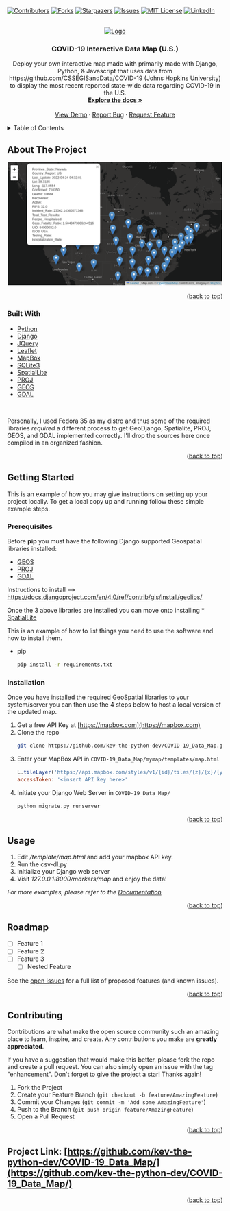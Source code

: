 <div id="top"></div>
<!--
*** Thanks for checking out the Best-README-Template. If you have a suggestion
*** that would make this better, please fork the repo and create a pull request
*** or simply open an issue with the tag "enhancement".
*** Don't forget to give the project a star!
*** Thanks again! Now go create something AMAZING! :D
-->



<!-- PROJECT SHIELDS -->
<!--
*** I'm using markdown "reference style" links for readability.
*** Reference links are enclosed in brackets [ ] instead of parentheses ( ).
*** See the bottom of this document for the declaration of the reference variables
*** for contributors-url, forks-url, etc. This is an optional, concise syntax you may use.
*** https://www.markdownguide.org/basic-syntax/#reference-style-links
-->
[![Contributors][contributors-shield]][contributors-url] 
[![Forks][forks-shield]][forks-url] 
[![Stargazers][stars-shield]][stars-url]
[![Issues][issues-shield]][issues-url]
[![MIT License][license-shield]][license-url]
[![LinkedIn][linkedin-shield]][linkedin-url]



<!-- PROJECT LOGO -->
<br />
<div align="center">
  <a href="https://github.com/kev-the-python-dev/COVID-19_Data_Map">
    <img src="https://i.imgur.com/erOoYPp.png" alt="Logo" height="80">
  </a>

<h3 align="center">COVID-19 Interactive Data Map (U.S.)</h3>

  <p align="center">
    Deploy your own interactive map made with primarily made with Django, Python, & Javascript that uses data from https://github.com/CSSEGISandData/COVID-19 (Johns Hopkins University) to display the most recent reported state-wide data regarding COVID-19 in the U.S. 
    <br />
    <a href="https://github.com/kev-the-python-dev/COVID-19_Data_Map"><strong>Explore the docs »</strong></a>
    <br />
    <br />
    <a href="https://kingcobrapy.pythonanywhere.com/markers/map">View Demo</a>
    ·
    <a href="https://github.com/kev-the-python-dev/COVID-19_Data_Map/issues">Report Bug</a>
    ·
    <a href="https://github.com/kev-the-python-dev/COVID-19_Data_Map/issues">Request Feature</a>
  </p>
</div>

<!-- TABLE OF CONTENTS -->
<details>
  <summary>Table of Contents</summary>
  <ol>
    <li>
      <a href="#about-the-project">About The Project</a>
      <ul>
        <li><a href="#built-with">Built With</a></li>
      </ul>
    </li>
    <li>
      <a href="#getting-started">Getting Started</a>
      <ul>
        <li><a href="#prerequisites">Prerequisites</a></li>
        <li><a href="#installation">Installation</a></li>
      </ul>
    </li>
    <li><a href="#usage">Usage</a></li>
    <li><a href="#roadmap">Roadmap</a></li>
    <li><a href="#contributing">Contributing</a></li>
    <li><a href="#license">License</a></li>
    <li><a href="#contact">Contact</a></li>
    <li><a href="#acknowledgments">Acknowledgments</a></li>
  </ol>
</details>



<!-- ABOUT THE PROJECT -->
## About The Project

<img src='https://raw.githubusercontent.com/kev-the-python-dev/COVID-19_Data_Map/main/map_marker_data_view.png'>

<p align="right">(<a href="#top">back to top</a>)</p>



### Built With

* [Python](https://python.org/)
* [Django](https://www.djangoproject.com/)
* [JQuery](https://jquery.com)
* [Leaflet](https://leafletjs.com/)
* [MapBox](https://www.mapbox.com/)
* [SQLite3](https://sqlite.org/index.html)
* [SpatialLite](https://www.gaia-gis.it/fossil/libspatialite/index)
* [PROJ](https://proj.org/)
* [GEOS](https://trac.osgeo.org/geos/)
* [GDAL](https://gdal.org/)
<br>

Personally, I used Fedora 35 as my distro and thus some of the required libraries _required_ a different process to get GeoDjango, Spatialite, PROJ, GEOS, and GDAL implemented correctly. I'll drop the sources here once compiled in an organized fashion. 

<p align="right">(<a href="#top">back to top</a>)</p>



<!-- GETTING STARTED -->
## Getting Started

This is an example of how you may give instructions on setting up your project locally.
To get a local copy up and running follow these simple example steps.

### Prerequisites

Before **pip** you must have the following Django supported Geospatial libraries installed:
* [GEOS](https://docs.djangoproject.com/en/4.0/ref/contrib/gis/geos/)
* [PROJ](https://proj.org/install.html)
* [GDAL](https://docs.djangoproject.com/en/4.0/ref/contrib/gis/gdal/)

Instructions to install --> https://docs.djangoproject.com/en/4.0/ref/contrib/gis/install/geolibs/

Once the 3 above libraries are installed you can move onto installing * [SpatialLite](https://docs.djangoproject.com/en/4.0/ref/contrib/gis/install/spatialite/)


This is an example of how to list things you need to use the software and how to install them.
* pip
  ```sh
  pip install -r requirements.txt
  ```

### Installation

Once you have installed the required GeoSpatial libraries to your system/server you can then use the 4 steps below to host a local version of the updated map. 

1. Get a free API Key at [https://mapbox.com](https://mapbox.com)
2. Clone the repo
   ```sh
   git clone https://github.com/kev-the-python-dev/COVID-19_Data_Map.git
   ```
3. Enter your MapBox API in `COVID-19_Data_Map/mymap/templates/map.html`
   ```js
   L.tileLayer('https://api.mapbox.com/styles/v1/{id}/tiles/{z}/{x}/{y}?access_token={accessToken}', {
   accessToken: '<insert API key here>'
   ```
4. Initiate your Django Web Server in `COVID-19_Data_Map/`
   ```bash
   python migrate.py runserver
   ```

<p align="right">(<a href="#top">back to top</a>)</p>



<!-- USAGE EXAMPLES -->
## Usage

1. Edit _/template/map.html_ and add your mapbox API key.
2. Run the csv-dl.py
3. Initialize your Django web server
4. Visit _127.0.0.1:8000/markers/map_ and enjoy the data!

_For more examples, please refer to the [Documentation](https://example.com)_

<p align="right">(<a href="#top">back to top</a>)</p>



<!-- ROADMAP -->
## Roadmap

- [ ] Feature 1
- [ ] Feature 2
- [ ] Feature 3
    - [ ] Nested Feature

See the [open issues](https://github.com/kev-the-python-dev/COVID-19_Data_Map/issues) for a full list of proposed features (and known issues).

<p align="right">(<a href="#top">back to top</a>)</p>



<!-- CONTRIBUTING -->
## Contributing

Contributions are what make the open source community such an amazing place to learn, inspire, and create. Any contributions you make are **greatly appreciated**.

If you have a suggestion that would make this better, please fork the repo and create a pull request. You can also simply open an issue with the tag "enhancement".
Don't forget to give the project a star! Thanks again!

1. Fork the Project
2. Create your Feature Branch (`git checkout -b feature/AmazingFeature`)
3. Commit your Changes (`git commit -m 'Add some AmazingFeature'`)
4. Push to the Branch (`git push origin feature/AmazingFeature`)
5. Open a Pull Request

<p align="right">(<a href="#top">back to top</a>)</p>

## Project Link: [https://github.com/kev-the-python-dev/COVID-19_Data_Map/](https://github.com/kev-the-python-dev/COVID-19_Data_Map/)

<p align="right">(<a href="#top">back to top</a>)</p>

<!-- MARKDOWN LINKS & IMAGES -->
<!-- https://www.markdownguide.org/basic-syntax/#reference-style-links -->
[contributors-shield]: https://img.shields.io/github/contributors/kev-the-python-dev/COVID-19_Data_Map.svg?style=for-the-badge
[contributors-url]: https://github.com/kev-the-python-dev/COVID-19_Data_Map/graphs/contributors
[forks-shield]: https://img.shields.io/github/forks/kev-the-python-dev/COVID-19_Data_Map.svg?style=for-the-badge
[forks-url]: https://github.com/kev-the-python-dev/COVID-19_Data_Map/network/members
[stars-shield]: https://img.shields.io/github/stars/kev-the-python-dev/COVID-19_Data_Map?style=for-the-badge
[stars-url]: https://github.com/kev-the-python-dev/COVID-19_Data_Map/stargazers
[issues-shield]: https://img.shields.io/github/issues/kev-the-python-dev/COVID-19_Data_Map.svg?style=for-the-badge
[issues-url]: https://github.com/kev-the-python-dev/COVID-19_Data_Map/issues
[license-shield]: https://img.shields.io/github/license/kev-the-python-dev/COVID-19_Data_Map.svg?style=for-the-badge
[license-url]: https://github.com/kev-the-python-dev/COVID-19_Data_Map/blob/master/LICENSE.txt
[linkedin-shield]: https://img.shields.io/badge/-LinkedIn-black.svg?style=for-the-badge&logo=linkedin&colorB=555
[linkedin-url]: https://www.linkedin.com/in/kev-the-python-dev/
[product-screenshot]: images/screenshot.png 

